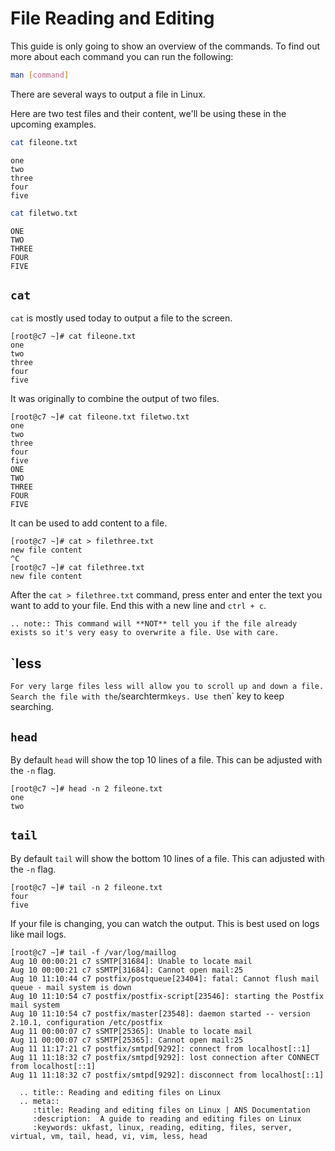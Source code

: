 # File Reading and Editing

This guide is only going to show an overview of the commands. To find out more about each command you can run the following:

```bash
man [command]
```

There are several ways to output a file in Linux.

Here are two test files and their content, we'll be using these in the upcoming examples.

```bash
cat fileone.txt
```

```console
one
two
three
four
five
```

```bash
cat filetwo.txt
```

```console
ONE
TWO
THREE
FOUR
FIVE
```

## `cat`

`cat` is mostly used today to output a file to the screen.

```console
[root@c7 ~]# cat fileone.txt
one
two
three
four
five
```

It was originally to combine the output of two files.

```console
[root@c7 ~]# cat fileone.txt filetwo.txt
one
two
three
four
five
ONE
TWO
THREE
FOUR
FIVE
```

It can be used to add content to a file.

```console
[root@c7 ~]# cat > filethree.txt
new file content
^C
[root@c7 ~]# cat filethree.txt
new file content
```

After the `cat > filethree.txt` command, press enter and enter the text you want to add to your file. End this with a new line and `ctrl + c`.

```eval_rst
.. note:: This command will **NOT** tell you if the file already exists so it's very easy to overwrite a file. Use with care.
```

## `less
`
For very large files less will allow you to scroll up and down a file. Search the file with the `/searchterm` keys. Use the `n` key to keep searching.

## `head`

By default `head` will show the top 10 lines of a file. This can be adjusted with the `-n` flag.

```console
[root@c7 ~]# head -n 2 fileone.txt
one
two
```

## `tail`

By default `tail` will show the bottom 10 lines of a file. This can adjusted with the `-n` flag.

```console
[root@c7 ~]# tail -n 2 fileone.txt
four
five
```

If your file is changing, you can watch the output. This is best used on logs like mail logs.

```console
[root@c7 ~]# tail -f /var/log/maillog
Aug 10 00:00:21 c7 sSMTP[31684]: Unable to locate mail
Aug 10 00:00:21 c7 sSMTP[31684]: Cannot open mail:25
Aug 10 11:10:44 c7 postfix/postqueue[23404]: fatal: Cannot flush mail queue - mail system is down
Aug 10 11:10:54 c7 postfix/postfix-script[23546]: starting the Postfix mail system
Aug 10 11:10:54 c7 postfix/master[23548]: daemon started -- version 2.10.1, configuration /etc/postfix
Aug 11 00:00:07 c7 sSMTP[25365]: Unable to locate mail
Aug 11 00:00:07 c7 sSMTP[25365]: Cannot open mail:25
Aug 11 11:17:21 c7 postfix/smtpd[9292]: connect from localhost[::1]
Aug 11 11:18:32 c7 postfix/smtpd[9292]: lost connection after CONNECT from localhost[::1]
Aug 11 11:18:32 c7 postfix/smtpd[9292]: disconnect from localhost[::1]
```

```eval_rst
  .. title:: Reading and editing files on Linux
  .. meta::
     :title: Reading and editing files on Linux | ANS Documentation
     :description:  A guide to reading and editing files on Linux
     :keywords: ukfast, linux, reading, editing, files, server, virtual, vm, tail, head, vi, vim, less, head
```
